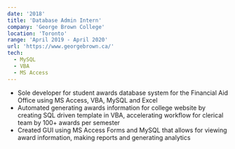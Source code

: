 ```yaml
---
date: '2018'
title: 'Database Admin Intern'
company: 'George Brown College'
location: 'Toronto'
range: 'April 2019 - April 2020'
url: 'https://www.georgebrown.ca/'
tech:
  - MySQL
  - VBA
  - MS Access
---
```


- Sole developer for student awards database system for the Financial Aid Office using MS Access, VBA, MySQL and Excel
- Automated generating awards information for college website by creating SQL driven template in VBA, accelerating workflow for clerical team by 100+ awards per semester
- Created GUI using MS Access Forms and MySQL that allows for viewing award information, making reports and generating analytics
